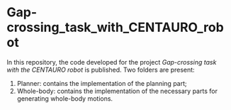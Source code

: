 # Gap-crossing_task_with_CENTAURO_robot
In this repository, the code developed for the project *Gap-crossing task with the CENTAURO robot* is published. Two folders are present:
1. Planner: contains the implementation of the planning part;
2. Whole-body: contains the implementation of the necessary parts for generating whole-body motions.
